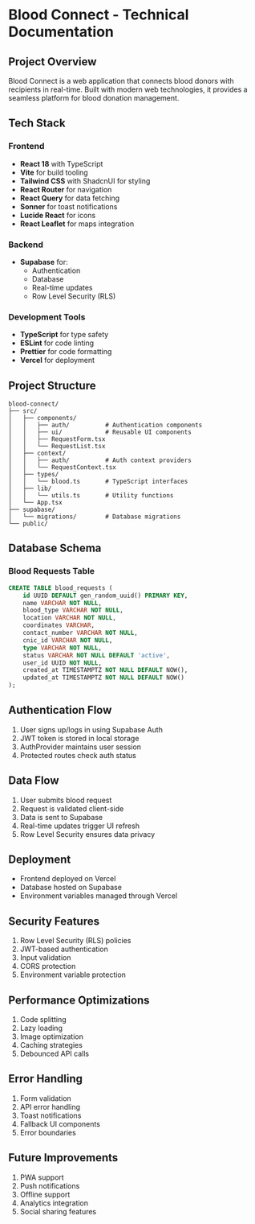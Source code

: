# Blood Connect - Technical Documentation

## Project Overview
Blood Connect is a web application that connects blood donors with recipients in real-time. Built with modern web technologies, it provides a seamless platform for blood donation management.

## Tech Stack

### Frontend
- **React 18** with TypeScript
- **Vite** for build tooling
- **Tailwind CSS** with ShadcnUI for styling
- **React Router** for navigation
- **React Query** for data fetching
- **Sonner** for toast notifications
- **Lucide React** for icons
- **React Leaflet** for maps integration

### Backend
- **Supabase** for:
  - Authentication
  - Database
  - Real-time updates
  - Row Level Security (RLS)

### Development Tools
- **TypeScript** for type safety
- **ESLint** for code linting
- **Prettier** for code formatting
- **Vercel** for deployment

## Project Structure
```
blood-connect/
├── src/
│   ├── components/
│   │   ├── auth/          # Authentication components
│   │   ├── ui/            # Reusable UI components
│   │   ├── RequestForm.tsx
│   │   └── RequestList.tsx
│   ├── context/
│   │   ├── auth/          # Auth context providers
│   │   └── RequestContext.tsx
│   ├── types/
│   │   └── blood.ts       # TypeScript interfaces
│   ├── lib/
│   │   └── utils.ts       # Utility functions
│   └── App.tsx
├── supabase/
│   └── migrations/        # Database migrations
└── public/
```

## Database Schema

### Blood Requests Table
```sql
CREATE TABLE blood_requests (
    id UUID DEFAULT gen_random_uuid() PRIMARY KEY,
    name VARCHAR NOT NULL,
    blood_type VARCHAR NOT NULL,
    location VARCHAR NOT NULL,
    coordinates VARCHAR,
    contact_number VARCHAR NOT NULL,
    cnic_id VARCHAR NOT NULL,
    type VARCHAR NOT NULL,
    status VARCHAR NOT NULL DEFAULT 'active',
    user_id UUID NOT NULL,
    created_at TIMESTAMPTZ NOT NULL DEFAULT NOW(),
    updated_at TIMESTAMPTZ NOT NULL DEFAULT NOW()
);
```

## Authentication Flow
1. User signs up/logs in using Supabase Auth
2. JWT token is stored in local storage
3. AuthProvider maintains user session
4. Protected routes check auth status

## Data Flow
1. User submits blood request
2. Request is validated client-side
3. Data is sent to Supabase
4. Real-time updates trigger UI refresh
5. Row Level Security ensures data privacy

## Deployment
- Frontend deployed on Vercel
- Database hosted on Supabase
- Environment variables managed through Vercel

## Security Features
1. Row Level Security (RLS) policies
2. JWT-based authentication
3. Input validation
4. CORS protection
5. Environment variable protection

## Performance Optimizations
1. Code splitting
2. Lazy loading
3. Image optimization
4. Caching strategies
5. Debounced API calls

## Error Handling
1. Form validation
2. API error handling
3. Toast notifications
4. Fallback UI components
5. Error boundaries

## Future Improvements
1. PWA support
2. Push notifications
3. Offline support
4. Analytics integration
5. Social sharing features
